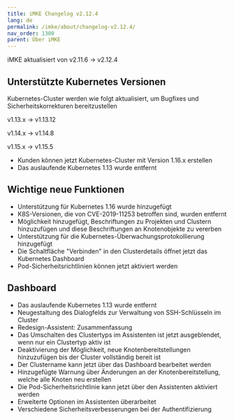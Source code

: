 ```yaml
---
title: iMKE Changelog v2.12.4
lang: de
permalink: /imke/about/changelog-v2.12.4/
nav_order: 1300
parent: Über iMKE
---
```


iMKE aktualisiert von v2.11.6 → v2.12.4

## Unterstützte Kubernetes Versionen

Kubernetes-Cluster werden wie folgt aktualisiert, um Bugfixes und Sicherheitskorrekturen bereitzustellen

v1.13.x -> v1.13.12

v1.14.x -> v1.14.8

v1.15.x -> v1.15.5

- Kunden können jetzt Kubernetes-Cluster mit Version 1.16.x erstellen
- Das auslaufende Kubernetes 1.13 wurde entfernt

## Wichtige neue Funktionen

- Unterstützung für Kubernetes 1.16 wurde hinzugefügt
- K8S-Versionen, die von CVE-2019-11253 betroffen sind, wurden entfernt
- Möglichkeit hinzugefügt, Beschriftungen zu Projekten und Clustern hinzuzufügen und diese Beschriftungen an Knotenobjekte zu vererben
- Unterstützung für die Kubernetes-Überwachungsprotokollierung hinzugefügt
- Die Schaltfläche "Verbinden" in den Clusterdetails öffnet jetzt das Kubernetes Dashboard
- Pod-Sicherheitsrichtlinien können jetzt aktiviert werden

## Dashboard

- Das auslaufende Kubernetes 1.13 wurde entfernt
- Neugestaltung des Dialogfelds zur Verwaltung von SSH-Schlüsseln im Cluster
- Redesign-Assistent: Zusammenfassung
- Das Umschalten des Clustertyps im Assistenten ist jetzt ausgeblendet, wenn nur ein Clustertyp aktiv ist
- Deaktivierung der Möglichkeit, neue Knotenbereitstellungen hinzuzufügen bis der Cluster vollständig bereit ist
- Der Clustername kann jetzt über das Dashboard bearbeitet werden
- Hinzugefügte Warnung über Änderungen an der Knotenbereitstellung, welche alle Knoten neu erstellen
- Die Pod-Sicherheitsrichtlinie kann jetzt über den Assistenten aktiviert werden
- Erweiterte Optionen im Assistenten überarbeitet
- Verschiedene Sicherheitsverbesserungen bei der Authentifizierung
